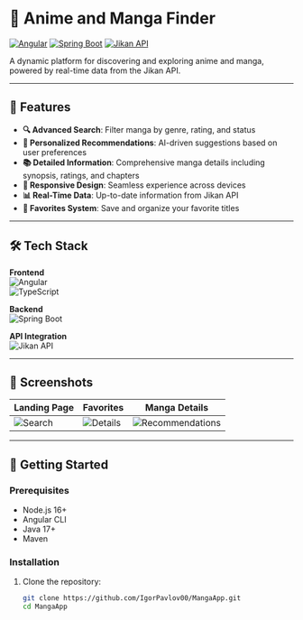 # 🎌 Anime and Manga Finder  

[![Angular](https://img.shields.io/badge/Angular-DD0031?style=flat&logo=angular&logoColor=white)](https://angular.io/)
[![Spring Boot](https://img.shields.io/badge/Spring_Boot-6DB33F?style=flat&logo=spring&logoColor=white)](https://spring.io/)
[![Jikan API](https://img.shields.io/badge/Jikan_API-000000?style=flat&logo=myanimelist&logoColor=white)](https://jikan.moe/)

A dynamic platform for discovering and exploring anime and manga, powered by real-time data from the Jikan API.

---

## 🌟 Features  
- **🔍 Advanced Search**: Filter manga by genre, rating, and status  
- **🎯 Personalized Recommendations**: AI-driven suggestions based on user preferences  
- **📚 Detailed Information**: Comprehensive manga details including synopsis, ratings, and chapters  
- **📱 Responsive Design**: Seamless experience across devices  
- **📊 Real-Time Data**: Up-to-date information from Jikan API  
- **🌟 Favorites System**: Save and organize your favorite titles  

---

## 🛠️ Tech Stack  
**Frontend**  
![Angular](https://img.shields.io/badge/Angular-DD0031?style=flat&logo=angular&logoColor=white)  
![TypeScript](https://img.shields.io/badge/TypeScript-3178C6?style=flat&logo=typescript&logoColor=white)  

**Backend**  
![Spring Boot](https://img.shields.io/badge/Spring_Boot-6DB33F?style=flat&logo=spring&logoColor=white)  

**API Integration**  
![Jikan API](https://img.shields.io/badge/Jikan_API-000000?style=flat&logo=myanimelist&logoColor=white)  

---

## 📸 Screenshots  
| Landing Page | Favorites | Manga Details |  
|------------------|---------------|------------------|  
| ![Search](https://github.com/IgorPavlov00/MangaApp/assets/103071674/1c82e657-5611-4b21-8eda-2510575759ee) | ![Details](https://github.com/IgorPavlov00/MangaApp/assets/103071674/9346af4d-4922-46c5-a2a1-67d9d44c03c7) | ![Recommendations](https://github.com/IgorPavlov00/MangaApp/assets/103071674/e68ac732-98a8-4088-89e4-d16529bfe899) |  

---

## 🏁 Getting Started  

### Prerequisites  
- Node.js 16+  
- Angular CLI  
- Java 17+  
- Maven  

### Installation  
1. Clone the repository:  
   ```bash  
   git clone https://github.com/IgorPavlov00/MangaApp.git  
   cd MangaApp  
